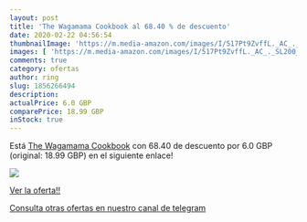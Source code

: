 ```yaml
---
layout: post
title: 'The Wagamama Cookbook al 68.40 % de descuento'
date: 2020-02-22 04:56:54
thumbnailImage: 'https://m.media-amazon.com/images/I/517Pt9ZvffL._AC_._SL200_.jpg'
images: [ 'https://m.media-amazon.com/images/I/517Pt9ZvffL._AC_._SL200_.jpg' ]
comments: true
category: ofertas
author: ring
slug: 1856266494
description:
actualPrice: 6.0 GBP
comparePrice: 18.99 GBP
inStock: true
---
```


Está [The Wagamama Cookbook](https://www.amazon.co.uk/dp/1856266494/?tag=redken01-21) con 68.40 de descuento por 6.0 GBP (original: 18.99 GBP) en el siguiente enlace!

[![](https://m.media-amazon.com/images/I/517Pt9ZvffL._AC_._SL200_.jpg)](https://www.amazon.co.uk/dp/1856266494/?tag=redken01-21)

[Ver la oferta!!](https://www.amazon.co.uk/dp/1856266494/?tag=redken01-21)

[Consulta otras ofertas en nuestro canal de telegram](https://t.me/s/ofertas25)
